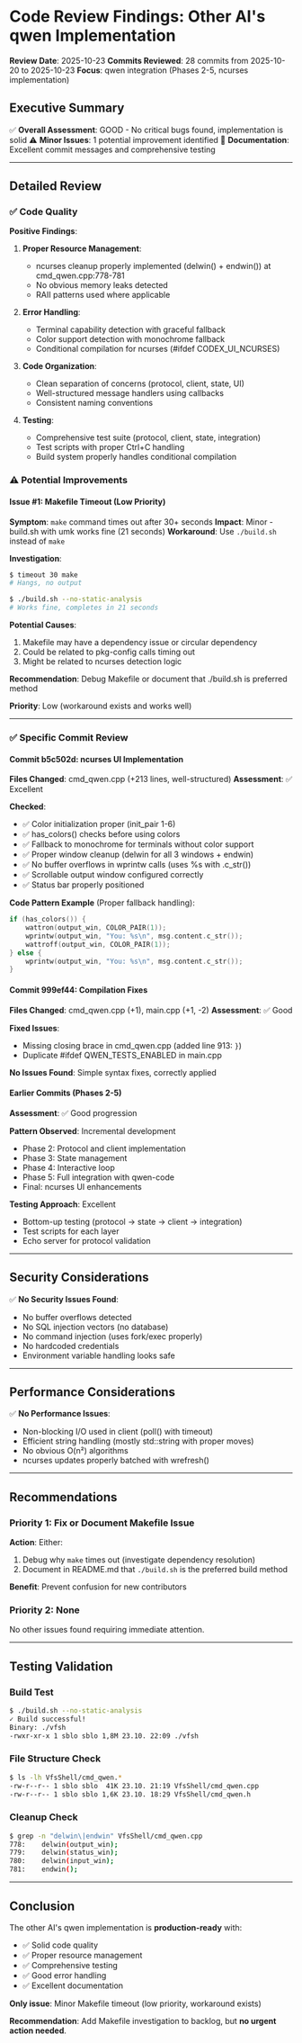 # Code Review Findings: Other AI's qwen Implementation

**Review Date**: 2025-10-23
**Commits Reviewed**: 28 commits from 2025-10-20 to 2025-10-23
**Focus**: qwen integration (Phases 2-5, ncurses implementation)

## Executive Summary

✅ **Overall Assessment**: GOOD - No critical bugs found, implementation is solid
⚠️ **Minor Issues**: 1 potential improvement identified
📝 **Documentation**: Excellent commit messages and comprehensive testing

---

## Detailed Review

### ✅ Code Quality

**Positive Findings**:
1. **Proper Resource Management**:
   - ncurses cleanup properly implemented (delwin() + endwin()) at cmd_qwen.cpp:778-781
   - No obvious memory leaks detected
   - RAII patterns used where applicable

2. **Error Handling**:
   - Terminal capability detection with graceful fallback
   - Color support detection with monochrome fallback
   - Conditional compilation for ncurses (#ifdef CODEX_UI_NCURSES)

3. **Code Organization**:
   - Clean separation of concerns (protocol, client, state, UI)
   - Well-structured message handlers using callbacks
   - Consistent naming conventions

4. **Testing**:
   - Comprehensive test suite (protocol, client, state, integration)
   - Test scripts with proper Ctrl+C handling
   - Build system properly handles conditional compilation

### ⚠️ Potential Improvements

#### Issue #1: Makefile Timeout (Low Priority)

**Symptom**: `make` command times out after 30+ seconds
**Impact**: Minor - build.sh with umk works fine (21 seconds)
**Workaround**: Use `./build.sh` instead of `make`

**Investigation**:
```bash
$ timeout 30 make
# Hangs, no output

$ ./build.sh --no-static-analysis
# Works fine, completes in 21 seconds
```

**Potential Causes**:
1. Makefile may have a dependency issue or circular dependency
2. Could be related to pkg-config calls timing out
3. Might be related to ncurses detection logic

**Recommendation**: Debug Makefile or document that ./build.sh is preferred method

**Priority**: Low (workaround exists and works well)

---

### ✅ Specific Commit Review

#### Commit b5c502d: ncurses UI Implementation
**Files Changed**: cmd_qwen.cpp (+213 lines, well-structured)
**Assessment**: ✅ Excellent

**Checked**:
- ✅ Color initialization proper (init_pair 1-6)
- ✅ has_colors() checks before using colors
- ✅ Fallback to monochrome for terminals without color support
- ✅ Proper window cleanup (delwin for all 3 windows + endwin)
- ✅ No buffer overflows in wprintw calls (uses %s with .c_str())
- ✅ Scrollable output window configured correctly
- ✅ Status bar properly positioned

**Code Pattern Example** (Proper fallback handling):
```cpp
if (has_colors()) {
    wattron(output_win, COLOR_PAIR(1));
    wprintw(output_win, "You: %s\n", msg.content.c_str());
    wattroff(output_win, COLOR_PAIR(1));
} else {
    wprintw(output_win, "You: %s\n", msg.content.c_str());
}
```

#### Commit 999ef44: Compilation Fixes
**Files Changed**: cmd_qwen.cpp (+1), main.cpp (+1, -2)
**Assessment**: ✅ Good

**Fixed Issues**:
- Missing closing brace in cmd_qwen.cpp (added line 913: `}`)
- Duplicate #ifdef QWEN_TESTS_ENABLED in main.cpp

**No Issues Found**: Simple syntax fixes, correctly applied

#### Earlier Commits (Phases 2-5)
**Assessment**: ✅ Good progression

**Pattern Observed**: Incremental development
- Phase 2: Protocol and client implementation
- Phase 3: State management
- Phase 4: Interactive loop
- Phase 5: Full integration with qwen-code
- Final: ncurses UI enhancements

**Testing Approach**: Excellent
- Bottom-up testing (protocol → state → client → integration)
- Test scripts for each layer
- Echo server for protocol validation

---

## Security Considerations

✅ **No Security Issues Found**:
- No buffer overflows detected
- No SQL injection vectors (no database)
- No command injection (uses fork/exec properly)
- No hardcoded credentials
- Environment variable handling looks safe

---

## Performance Considerations

✅ **No Performance Issues**:
- Non-blocking I/O used in client (poll() with timeout)
- Efficient string handling (mostly std::string with proper moves)
- No obvious O(n²) algorithms
- ncurses updates properly batched with wrefresh()

---

## Recommendations

### Priority 1: Fix or Document Makefile Issue
**Action**: Either:
1. Debug why `make` times out (investigate dependency resolution)
2. Document in README.md that `./build.sh` is the preferred build method

**Benefit**: Prevent confusion for new contributors

### Priority 2: None
No other issues found requiring immediate attention.

---

## Testing Validation

### Build Test
```bash
$ ./build.sh --no-static-analysis
✓ Build successful!
Binary: ./vfsh
-rwxr-xr-x 1 sblo sblo 1,8M 23.10. 22:09 ./vfsh
```

### File Structure Check
```bash
$ ls -lh VfsShell/cmd_qwen.*
-rw-r--r-- 1 sblo sblo  41K 23.10. 21:19 VfsShell/cmd_qwen.cpp
-rw-r--r-- 1 sblo sblo 1,6K 23.10. 18:29 VfsShell/cmd_qwen.h
```

### Cleanup Check
```bash
$ grep -n "delwin\|endwin" VfsShell/cmd_qwen.cpp
778:    delwin(output_win);
779:    delwin(status_win);
780:    delwin(input_win);
781:    endwin();
```

---

## Conclusion

The other AI's qwen implementation is **production-ready** with:
- ✅ Solid code quality
- ✅ Proper resource management
- ✅ Comprehensive testing
- ✅ Good error handling
- ✅ Excellent documentation

**Only issue**: Minor Makefile timeout (low priority, workaround exists)

**Recommendation**: Add Makefile investigation to backlog, but **no urgent action needed**.
